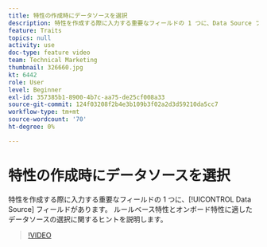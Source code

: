 ```yaml
---
title: 特性の作成時にデータソースを選択
description: 特性を作成する際に入力する重要なフィールドの 1 つに、Data Source フィールドがあります。 ルールベース特性とオンボード特性に適したデータソースの選択に関するヒントを説明します。
feature: Traits
topics: null
activity: use
doc-type: feature video
team: Technical Marketing
thumbnail: 326660.jpg
kt: 6442
role: User
level: Beginner
exl-id: 357385b1-8900-4b7c-aa75-de25cf008a33
source-git-commit: 124f03208f2b4e3b109b3f02a2d3d59210da5cc7
workflow-type: tm+mt
source-wordcount: '70'
ht-degree: 0%

---
```


# 特性の作成時にデータソースを選択

特性を作成する際に入力する重要なフィールドの 1 つに、[!UICONTROL Data Source] フィールドがあります。 ルールベース特性とオンボード特性に適したデータソースの選択に関するヒントを説明します。

>[!VIDEO](https://video.tv.adobe.com/v/330131/?quality=12&learn=on&captions=jpn)
